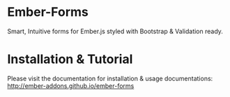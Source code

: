 Ember-Forms
===========

Smart, Intuitive forms for Ember.js styled with Bootstrap &amp; Validation ready.


Installation & Tutorial
=======================

Please visit the documentation for installation & usage documentations: http://ember-addons.github.io/ember-forms
